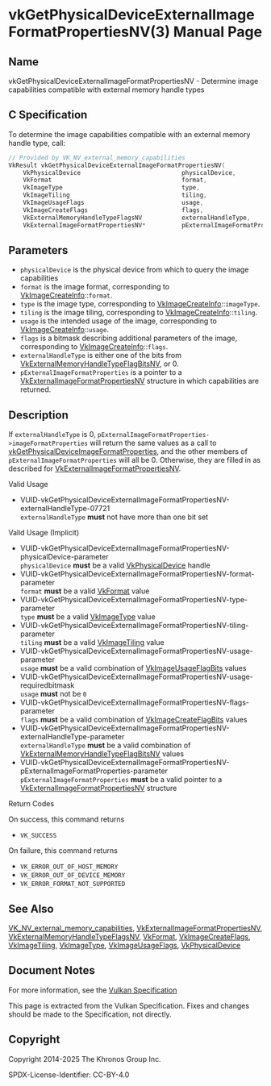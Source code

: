 # vkGetPhysicalDeviceExternalImageFormatPropertiesNV(3) Manual Page

## Name

vkGetPhysicalDeviceExternalImageFormatPropertiesNV - Determine image capabilities compatible with external memory handle types



## [](#_c_specification)C Specification

To determine the image capabilities compatible with an external memory handle type, call:

```c++
// Provided by VK_NV_external_memory_capabilities
VkResult vkGetPhysicalDeviceExternalImageFormatPropertiesNV(
    VkPhysicalDevice                            physicalDevice,
    VkFormat                                    format,
    VkImageType                                 type,
    VkImageTiling                               tiling,
    VkImageUsageFlags                           usage,
    VkImageCreateFlags                          flags,
    VkExternalMemoryHandleTypeFlagsNV           externalHandleType,
    VkExternalImageFormatPropertiesNV*          pExternalImageFormatProperties);
```

## [](#_parameters)Parameters

- `physicalDevice` is the physical device from which to query the image capabilities
- `format` is the image format, corresponding to [VkImageCreateInfo](https://registry.khronos.org/vulkan/specs/latest/man/html/VkImageCreateInfo.html)::`format`.
- `type` is the image type, corresponding to [VkImageCreateInfo](https://registry.khronos.org/vulkan/specs/latest/man/html/VkImageCreateInfo.html)::`imageType`.
- `tiling` is the image tiling, corresponding to [VkImageCreateInfo](https://registry.khronos.org/vulkan/specs/latest/man/html/VkImageCreateInfo.html)::`tiling`.
- `usage` is the intended usage of the image, corresponding to [VkImageCreateInfo](https://registry.khronos.org/vulkan/specs/latest/man/html/VkImageCreateInfo.html)::`usage`.
- `flags` is a bitmask describing additional parameters of the image, corresponding to [VkImageCreateInfo](https://registry.khronos.org/vulkan/specs/latest/man/html/VkImageCreateInfo.html)::`flags`.
- `externalHandleType` is either one of the bits from [VkExternalMemoryHandleTypeFlagBitsNV](https://registry.khronos.org/vulkan/specs/latest/man/html/VkExternalMemoryHandleTypeFlagBitsNV.html), or 0.
- `pExternalImageFormatProperties` is a pointer to a [VkExternalImageFormatPropertiesNV](https://registry.khronos.org/vulkan/specs/latest/man/html/VkExternalImageFormatPropertiesNV.html) structure in which capabilities are returned.

## [](#_description)Description

If `externalHandleType` is 0, `pExternalImageFormatProperties->imageFormatProperties` will return the same values as a call to [vkGetPhysicalDeviceImageFormatProperties](https://registry.khronos.org/vulkan/specs/latest/man/html/vkGetPhysicalDeviceImageFormatProperties.html), and the other members of `pExternalImageFormatProperties` will all be 0. Otherwise, they are filled in as described for [VkExternalImageFormatPropertiesNV](https://registry.khronos.org/vulkan/specs/latest/man/html/VkExternalImageFormatPropertiesNV.html).

Valid Usage

- [](#VUID-vkGetPhysicalDeviceExternalImageFormatPropertiesNV-externalHandleType-07721)VUID-vkGetPhysicalDeviceExternalImageFormatPropertiesNV-externalHandleType-07721  
  `externalHandleType` **must** not have more than one bit set

Valid Usage (Implicit)

- [](#VUID-vkGetPhysicalDeviceExternalImageFormatPropertiesNV-physicalDevice-parameter)VUID-vkGetPhysicalDeviceExternalImageFormatPropertiesNV-physicalDevice-parameter  
  `physicalDevice` **must** be a valid [VkPhysicalDevice](https://registry.khronos.org/vulkan/specs/latest/man/html/VkPhysicalDevice.html) handle
- [](#VUID-vkGetPhysicalDeviceExternalImageFormatPropertiesNV-format-parameter)VUID-vkGetPhysicalDeviceExternalImageFormatPropertiesNV-format-parameter  
  `format` **must** be a valid [VkFormat](https://registry.khronos.org/vulkan/specs/latest/man/html/VkFormat.html) value
- [](#VUID-vkGetPhysicalDeviceExternalImageFormatPropertiesNV-type-parameter)VUID-vkGetPhysicalDeviceExternalImageFormatPropertiesNV-type-parameter  
  `type` **must** be a valid [VkImageType](https://registry.khronos.org/vulkan/specs/latest/man/html/VkImageType.html) value
- [](#VUID-vkGetPhysicalDeviceExternalImageFormatPropertiesNV-tiling-parameter)VUID-vkGetPhysicalDeviceExternalImageFormatPropertiesNV-tiling-parameter  
  `tiling` **must** be a valid [VkImageTiling](https://registry.khronos.org/vulkan/specs/latest/man/html/VkImageTiling.html) value
- [](#VUID-vkGetPhysicalDeviceExternalImageFormatPropertiesNV-usage-parameter)VUID-vkGetPhysicalDeviceExternalImageFormatPropertiesNV-usage-parameter  
  `usage` **must** be a valid combination of [VkImageUsageFlagBits](https://registry.khronos.org/vulkan/specs/latest/man/html/VkImageUsageFlagBits.html) values
- [](#VUID-vkGetPhysicalDeviceExternalImageFormatPropertiesNV-usage-requiredbitmask)VUID-vkGetPhysicalDeviceExternalImageFormatPropertiesNV-usage-requiredbitmask  
  `usage` **must** not be `0`
- [](#VUID-vkGetPhysicalDeviceExternalImageFormatPropertiesNV-flags-parameter)VUID-vkGetPhysicalDeviceExternalImageFormatPropertiesNV-flags-parameter  
  `flags` **must** be a valid combination of [VkImageCreateFlagBits](https://registry.khronos.org/vulkan/specs/latest/man/html/VkImageCreateFlagBits.html) values
- [](#VUID-vkGetPhysicalDeviceExternalImageFormatPropertiesNV-externalHandleType-parameter)VUID-vkGetPhysicalDeviceExternalImageFormatPropertiesNV-externalHandleType-parameter  
  `externalHandleType` **must** be a valid combination of [VkExternalMemoryHandleTypeFlagBitsNV](https://registry.khronos.org/vulkan/specs/latest/man/html/VkExternalMemoryHandleTypeFlagBitsNV.html) values
- [](#VUID-vkGetPhysicalDeviceExternalImageFormatPropertiesNV-pExternalImageFormatProperties-parameter)VUID-vkGetPhysicalDeviceExternalImageFormatPropertiesNV-pExternalImageFormatProperties-parameter  
  `pExternalImageFormatProperties` **must** be a valid pointer to a [VkExternalImageFormatPropertiesNV](https://registry.khronos.org/vulkan/specs/latest/man/html/VkExternalImageFormatPropertiesNV.html) structure

Return Codes

On success, this command returns

- `VK_SUCCESS`

On failure, this command returns

- `VK_ERROR_OUT_OF_HOST_MEMORY`
- `VK_ERROR_OUT_OF_DEVICE_MEMORY`
- `VK_ERROR_FORMAT_NOT_SUPPORTED`

## [](#_see_also)See Also

[VK\_NV\_external\_memory\_capabilities](https://registry.khronos.org/vulkan/specs/latest/man/html/VK_NV_external_memory_capabilities.html), [VkExternalImageFormatPropertiesNV](https://registry.khronos.org/vulkan/specs/latest/man/html/VkExternalImageFormatPropertiesNV.html), [VkExternalMemoryHandleTypeFlagsNV](https://registry.khronos.org/vulkan/specs/latest/man/html/VkExternalMemoryHandleTypeFlagsNV.html), [VkFormat](https://registry.khronos.org/vulkan/specs/latest/man/html/VkFormat.html), [VkImageCreateFlags](https://registry.khronos.org/vulkan/specs/latest/man/html/VkImageCreateFlags.html), [VkImageTiling](https://registry.khronos.org/vulkan/specs/latest/man/html/VkImageTiling.html), [VkImageType](https://registry.khronos.org/vulkan/specs/latest/man/html/VkImageType.html), [VkImageUsageFlags](https://registry.khronos.org/vulkan/specs/latest/man/html/VkImageUsageFlags.html), [VkPhysicalDevice](https://registry.khronos.org/vulkan/specs/latest/man/html/VkPhysicalDevice.html)

## [](#_document_notes)Document Notes

For more information, see the [Vulkan Specification](https://registry.khronos.org/vulkan/specs/latest/html/vkspec.html#vkGetPhysicalDeviceExternalImageFormatPropertiesNV)

This page is extracted from the Vulkan Specification. Fixes and changes should be made to the Specification, not directly.

## [](#_copyright)Copyright

Copyright 2014-2025 The Khronos Group Inc.

SPDX-License-Identifier: CC-BY-4.0